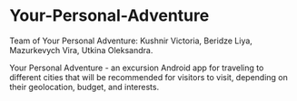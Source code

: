 # Your-Personal-Adventure
Team of Your Personal Adventure:
Kushnir Victoria,
Beridze Liya,
Mazurkevych Vira,
Utkina Oleksandra.

Your Personal Adventure - an excursion Android app for traveling to different cities that will be recommended for visitors to visit, depending on their geolocation, budget, and interests.
